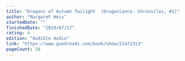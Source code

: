 ```yaml
---
title: "Dragons of Autumn Twilight  (Dragonlance: Chronicles, #1)"
author: "Margaret Weis"
startedDate: ""
finishedDate: "2019/07/17"
rating: 4
edition: "Audible Audio"
link: "https://www.goodreads.com/book/show/21472313"
pageCount: 20
---
```



